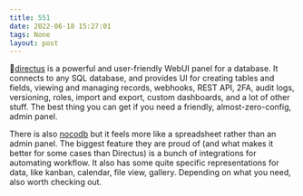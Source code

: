 ```yaml
---
title: 551
date: 2022-06-18 15:27:01
tags: None
layout: post
---
```


🔧[directus](https://directus.io/) is a powerful and user-friendly WebUI panel for a database. It connects to any SQL database, and provides UI for creating tables and fields, viewing and managing records, webhooks, REST API, 2FA, audit logs, versioning, roles, import and export, custom dashboards, and a lot of other stuff. The best thing you can get if you need a friendly, almost-zero-config, admin panel.

There is also [nocodb](https://github.com/nocodb/nocodb) but it feels more like a spreadsheet rather than an admin panel. The biggest feature they are proud of (and what makes it better for some cases than Directus) is a bunch of integrations for automating workflow. It also has some quite specific representations for data, like kanban, calendar, file view, gallery. Depending on what you need, also worth checking out.
